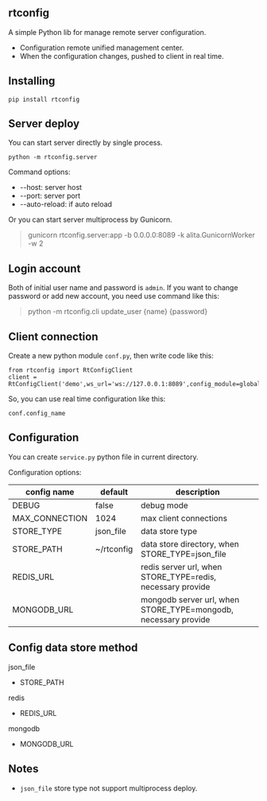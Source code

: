 ## rtconfig

A simple Python lib for manage remote server configuration. 
- Configuration remote unified management center.
- When the configuration changes, pushed to client in real time.

## Installing
```
pip install rtconfig
```

## Server deploy
You can start server directly by single process.
```
python -m rtconfig.server
```
Command options:
- --host: server host
- --port: server port
- --auto-reload: if auto reload

Or you can start server multiprocess by Gunicorn.
>gunicorn rtconfig.server:app -b 0.0.0.0:8089 -k alita.GunicornWorker -w 2

## Login account
Both of initial user name and password is `admin`.
If you want to change password or add new account, you need use command like this:
>python -m rtconfig.cli update_user {name} {password}

## Client connection
Create a new python module `conf.py`, then write code like this:
```
from rtconfig import RtConfigClient
client = RtConfigClient('demo',ws_url='ws://127.0.0.1:8089',config_module=globals())
```
So, you can use real time configuration like this:
```
conf.config_name
```

## Configuration
You can create `service.py` python file in current directory. 

Configuration options:

| config name | default | description |
|--------|--------|--------|
|    DEBUG    |    false   |    debug mode    |
|    MAX_CONNECTION  |   1024   |    max client connections    |
|    STORE_TYPE   |   json_file   |  data store type    |
|    STORE_PATH   |  ~/rtconfig   |  data store directory, when STORE_TYPE=json_file    |
|    REDIS_URL   | |  redis server url, when STORE_TYPE=redis, necessary provide    |
|    MONGODB_URL   | |  mongodb server url, when STORE_TYPE=mongodb, necessary provide    |

## Config data store method
json_file
- STORE_PATH

redis
- REDIS_URL

mongodb
- MONGODB_URL

## Notes
- `json_file` store type not support multiprocess deploy.
